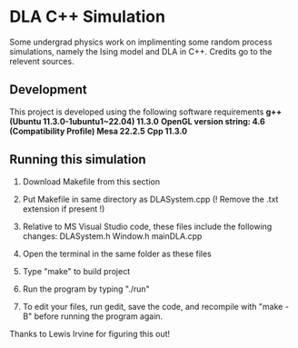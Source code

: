 # DLA C++ Simulation

Some undergrad physics work on implimenting some random process simulations, namely the Ising model and DLA in C++. Credits go to the relevent sources. 

## Development 

This project is developed using the following software requirements
    **g++ (Ubuntu 11.3.0-1ubuntu1~22.04) 11.3.0** 
    **OpenGL version string: 4.6 (Compatibility Profile) Mesa 22.2.5** 
    **Cpp 11.3.0** 



## Running this simulation

1. Download Makefile from this section

2. Put Makefile in same directory as DLASystem.cpp (! Remove the .txt extension if present !)

3. Relative to MS Visual Studio code, these files include the following changes: DLASystem.h Window.h mainDLA.cpp

4. Open the terminal in the same folder as these files

5. Type "make" to build project

6. Run the program by typing "./run"

7. To edit your files, run gedit, save the code, and recompile with "make -B" before running the program again.

Thanks to Lewis Irvine for figuring this out!